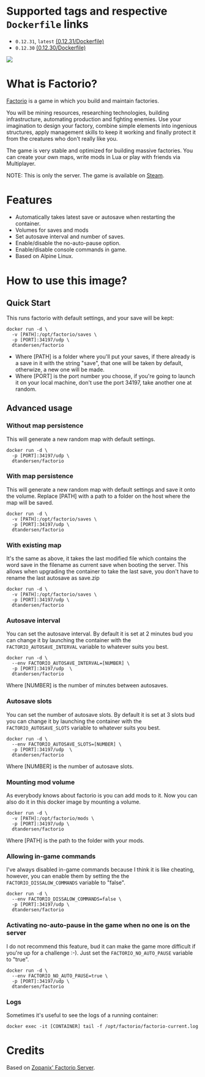# Supported tags and respective `Dockerfile` links

* `0.12.31`, `latest` [(0.12.31/Dockerfile)](https://github.com/dtandersen/docker_factorio_server/blob/dt_0.12.31/Dockerfile)
* `0.12.30` [(0.12.30/Dockerfile)](https://github.com/dtandersen/docker_factorio_server/blob/dt_0.12.30/Dockerfile)

[![](https://badge.imagelayers.io/dtandersen/factorio:latest.svg)](https://imagelayers.io/?images=dtandersen/factorio:latest 'Get your own badge on imagelayers.io')

# What is Factorio?

[Factorio](https://www.factorio.com) is a game in which you build and maintain factories.

You will be mining resources, researching technologies, building infrastructure, automating production and fighting enemies. Use your imagination to design your factory, combine simple elements into ingenious structures, apply management skills to keep it working and finally protect it from the creatures who don't really like you.

The game is very stable and optimized for building massive factories. You can create your own maps, write mods in Lua or play with friends via Multiplayer.

NOTE: This is only the server. The game is available on [Steam](http://store.steampowered.com/app/427520/).

# Features

* Automatically takes latest save or autosave when restarting the container.
* Volumes for saves and mods
* Set autosave interval and number of saves.
* Enable/disable the no-auto-pause option.
* Enable/disable console commands in game.
* Based on Alpine Linux.

# How to use this image?

## Quick Start

This runs factorio with default settings, and your save will be kept:

```
docker run -d \
  -v [PATH]:/opt/factorio/saves \
  -p [PORT]:34197/udp \
  dtandersen/factorio
```

* Where [PATH] is a folder where you'll put your saves, if there already is a save in it with the string "save", that one will be taken by default, otherwize, a new one will be made.
* Where [PORT] is the port number you choose, if you're going to launch it on your local machine, don't use the port 34197, take another one at random.

## Advanced usage

### Without map persistence

This will generate a new random map with default settings.

```
docker run -d \
  -p [PORT]:34197/udp \
  dtandersen/factorio
```

### With map persistence

This will generate a new random map with default settings and save it onto the volume.
Replace [PATH] with a path to a folder on the host where the map will be saved.

```
docker run -d \
  -v [PATH]:/opt/factorio/saves \
  -p [PORT]:34197/udp \
  dtandersen/factorio
```

### With existing map

It's the same as above, it takes the last modified file which contains the word save in the filename as current save when booting the server. This allows when upgrading the container to take the last save, you don't have to rename the last autosave as save.zip

```
docker run -d \
  -v [PATH]:/opt/factorio/saves \
  -p [PORT]:34197/udp \
  dtandersen/factorio
```

### Autosave interval

You can set the autosave interval. By default it is set at 2 minutes bud you can change it by launching the container with the `FACTORIO_AUTOSAVE_INTERVAL` variable to whatever suits you best.

```
docker run -d \
  --env FACTORIO_AUTOSAVE_INTERVAL=[NUMBER] \
  -p [PORT]:34197/udp  \
  dtandersen/factorio
```

Where [NUMBER] is the number of minutes between autosaves. 

### Autosave slots

You can set the number of autosave slots. By default it is set at 3 slots bud you can change it by launching the container with the `FACTORIO_AUTOSAVE_SLOTS` variable to whatever suits you best.

```
docker run -d \
  --env FACTORIO_AUTOSAVE_SLOTS=[NUMBER] \
  -p [PORT]:34197/udp  \
  dtandersen/factorio
```

Where [NUMBER] is the number of autosave slots.  

### Mounting mod volume

As everybody knows about factorio is you can add mods to it. Now you can also do it in this docker image by mounting a volume.

```
docker run -d \
  -v [PATH]:/opt/factorio/mods \
  -p [PORT]:34197/udp \
  dtandersen/factorio
```

Where [PATH] is the path to the folder with your mods.

### Allowing in-game commands

I've always disabled in-game commands because I think it is like cheating, however, you can enable them by setting the the `FACTORIO_DISSALOW_COMMANDS` variable to "false".

```
docker run -d \
  --env FACTORIO_DISSALOW_COMMANDS=false \
  -p [PORT]:34197/udp \
  dtandersen/factorio
```

### Activating no-auto-pause in the game when no one is on the server

I do not recommend this feature, bud it can make the game more difficult if you're up for a challenge :-). Just set the `FACTORIO_NO_AUTO_PAUSE` variable to "true".

```
docker run -d \
  --env FACTORIO_NO_AUTO_PAUSE=true \
  -p [PORT]:34197/udp \
  dtandersen/factorio
```

### Logs

Sometimes it's useful to see the logs of a running container:

```
docker exec -it [CONTAINER] tail -f /opt/factorio/factorio-current.log
```

# Credits

Based on [Zopanix' Factorio Server](https://github.com/zopanix/docker_factorio_server).
